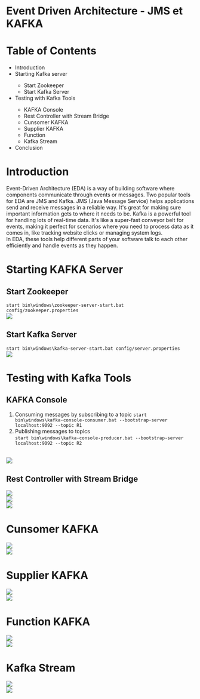 # Event Driven Architecture - JMS et KAFKA
# Table of Contents
<ul>
  <li>Introduction</li>
  <li>Starting Kafka server</li>
        <ul>
          <li> Start Zookeeper</li>
          <li>Start Kafka Server</li>
        </ul>
  <li>Testing with Kafka Tools</li>
  <ul>
    <li>KAFKA Console</li>
     <li>Rest Controller with Stream Bridge</li>
     <li>Cunsomer KAFKA</li>
     <li>Supplier KAFKA</li>
    <li>Function</li>
    <li>Kafka Stream</li>
  </ul>
  <li>Conclusion</li>
</ul>

# Introduction 

Event-Driven Architecture (EDA) is a way of building software where components communicate through events or messages. Two popular tools for EDA are JMS and Kafka.
JMS (Java Message Service) helps applications send and receive messages in a reliable way. It's great for making sure important information gets to where it needs to be.
Kafka is a powerful tool for handling lots of real-time data. It's like a super-fast conveyor belt for events, making it perfect for scenarios where you need to process data as it comes in, like tracking website clicks or managing system logs.<br>
In EDA, these tools help different parts of your software talk to each other efficiently and handle events as they happen.

# Starting KAFKA Server
## Start Zookeeper

`start bin\windows\zookeeper-server-start.bat config/zookeeper.properties`
<br>
<img src="/Kafka/Zookeeper.PNG" />

## Start Kafka Server 
`start bin\windows\kafka-server-start.bat config/server.properties`
<br>
<img src="/Kafka/kafka.PNG" />
# Testing with Kafka Tools
## KAFKA Console 
1. Consuming messages by subscribing to a topic
`start bin\windows\kafka-console-consumer.bat --bootstrap-server localhost:9092 --topic R1`
2. Publishing messages to topics<br>
`start bin\windows\kafka-console-producer.bat --bootstrap-server localhost:9092 --topic R2`
<br>

<img src="/Kafka/consoleKafka.PNG" />

## Rest Controller with Stream Bridge

<img src="/Kafka/publishRestController.PNG" /><br>
<img src="/Kafka/Cons.PNG" /><br>
<img src="/Kafka/cons3.PNG" />

# Cunsomer KAFKA

<img src="/Kafka/PageEventConsumer.PNG" /><br>
<img src="/Kafka/pageCons.PNG" />

# Supplier KAFKA

<img src="/Kafka/supplier1.PNG" /><br>
<img src="/Kafka/supp.PNG" />

# Function KAFKA

<img src="/Kafka/f.PNG" /><br>
<img src="/Kafka/f2.PNG" />

# Kafka Stream 

<img src="/Kafka/KafkaStream.PNG" /><br>
<img src="/Kafka/hhhhh.png" />





